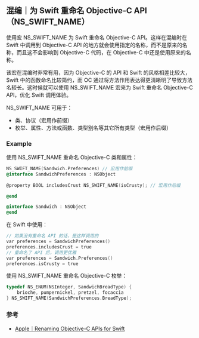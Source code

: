 ## 混编｜为 Swift 重命名 Objective-C API（NS_SWIFT_NAME）

使用宏 NS_SWIFT_NAME 为 Swift 重命名 Objective-C API。这样在混编时在 Swift 中调用到 Objective-C API 的地方就会使用指定的名称，而不是原来的名称，而且这不会影响到 Objective-C 代码，在 Objective-C 中还是使用原来的名称。

该宏在混编时非常有用，因为 Objective-C 的 API 和 Swift 的风格相差比较大，Swift 中的函数命名比较简约，而 OC 通过将方法作用表达得更清晰明了导致方法名较长。这时候就可以使用 NS_SWIFT_NAME 宏来为 Swift 重命名 Objective-C API，优化 Swift 调用体验。

NS_SWIFT_NAME 可用于：

* 类、协议（宏用作前缀）
* 枚举、属性、方法或函数、类型别名等其它所有类型（宏用作后缀）

### Example

使用 NS_SWIFT_NAME 重命名 Objective-C 类和属性：

```objectivec
NS_SWIFT_NAME(Sandwich.Preferences) // 宏用作前缀
@interface SandwichPreferences : NSObject
  
@property BOOL includesCrust NS_SWIFT_NAME(isCrusty); // 宏用作后缀

@end

@interface Sandwich : NSObject
@end
```

在 Swift 中使用：

```objectivec
// 如果没有重命名 API 的话，是这样调用的
var preferences = SandwichPreferences()
preferences.includesCrust = true
// 重命名了 API 后，调用更优雅
var preferences = Sandwich.Preferences()
preferences.isCrusty = true
```

使用 NS_SWIFT_NAME 重命名 Objective-C 枚举：

```objectivec
typedef NS_ENUM(NSInteger, SandwichBreadType) {
    brioche, pumpernickel, pretzel, focaccia
} NS_SWIFT_NAME(SandwichPreferences.BreadType);
```

### 参考

* [Apple｜Renaming Objective-C APIs for Swift](https://developer.apple.com/documentation/swift/objective-c_and_c_code_customization/renaming_objective-c_apis_for_swift)
